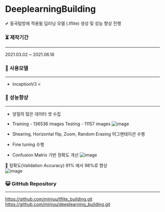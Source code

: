# DeeplearningBuilding


✔ 동국탐방에 적용될 딥러닝 모델 (.tflite) 생성 및 성능 향상 진행<br>



### ⏳ 제작기간

------

2021.03.02 ~ 2021.06.16<br>




### 💫 사용모델

------

- InceptionV3
<

### 🥇 성능향샹

------

- 양질의 많은 데이터 셋 수집
- 
  Training - 136536 images 
  Testing - 11157 images
  ![image](https://user-images.githubusercontent.com/57933061/125451044-04712e0d-f62e-41db-80ae-ded27b01e7e4.png)

- Shearing, Horizontal flip, Zoom, Random Erasing 어그멘테이션 수행
- Fine tuning 수행

- Confusion Matrix 기반 정확도 개선
  ![image](https://user-images.githubusercontent.com/57933061/125451792-e3b4aeea-1603-42f3-9b71-57c39384a1b1.png)



🔴 정확도(Validation Accuracy) 91% 에서 98%로 향상<br>
![image](https://user-images.githubusercontent.com/57933061/125451642-81a0ccc6-f3ed-44ec-96de-2f1493ee15b8.png)




### 😺 GitHub Repository

------

https://github.com/minjuu/tflite_building.git<br>
https://github.com/minjuu/deeplearning_building.git





